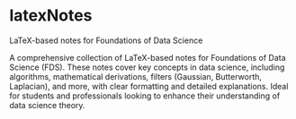 # latexNotes

LaTeX-based notes for Foundations of Data Science 


A comprehensive collection of LaTeX-based notes for Foundations of Data Science (FDS). These notes cover key concepts in data science, including algorithms, mathematical derivations, filters (Gaussian, Butterworth, Laplacian), and more, with clear formatting and detailed explanations. Ideal for students and professionals looking to enhance their understanding of data science theory.



